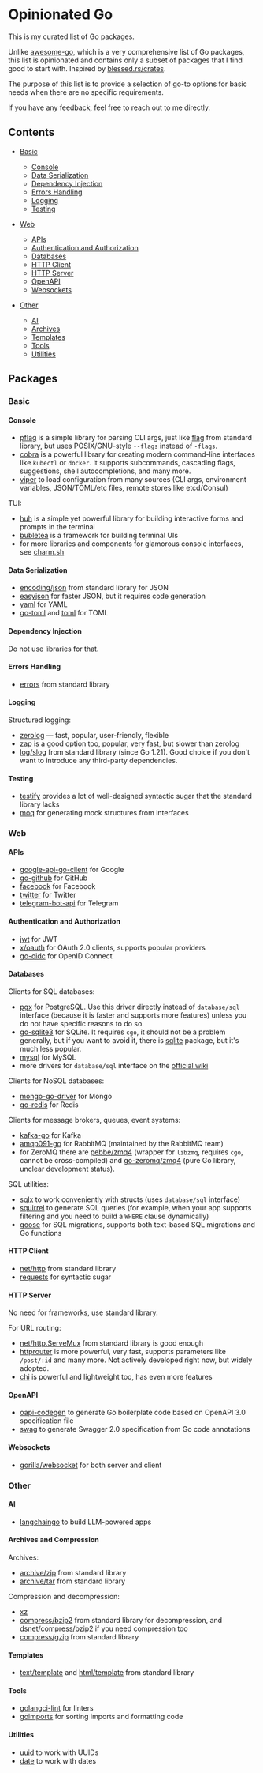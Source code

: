 # Opinionated Go

This is my curated list of Go packages.

Unlike [awesome-go](https://github.com/avelino/awesome-go), which is a very comprehensive list of Go packages, this list is opinionated and contains only a subset of packages that I find good to start with. Inspired by [blessed.rs/crates](https://blessed.rs/crates).

The purpose of this list is to provide a selection of go-to options for basic needs when there are no specific requirements.

If you have any feedback, feel free to reach out to me directly.


## Contents

- [Basic](#basic)
    - [Console](#console)
    - [Data Serialization](#data-serialization)
    - [Dependency Injection](#dependency-injection)
    - [Errors Handling](#errors-handling)
    - [Logging](#logging)
    - [Testing](#testing)

- [Web](#web)
    - [APIs](#apis)
    - [Authentication and Authorization](#authentication-and-authorization)
    - [Databases](#databases)
    - [HTTP Client](#http-client)
    - [HTTP Server](#http-server)
    - [OpenAPI](#openapi)
    - [Websockets](#websockets)

- [Other](#other)
    - [AI](#ai)
    - [Archives](#archives)
    - [Templates](#templates)
    - [Tools](#tools)
    - [Utilities](#utilities)


## Packages

### Basic

#### Console

- [pflag](https://github.com/spf13/pflag) is a simple library for parsing CLI args, just like [flag](https://pkg.go.dev/flag) from standard library, but uses POSIX/GNU-style `--flags` instead of `-flags`.
- [cobra](https://github.com/spf13/cobra) is a powerful library for creating modern command-line interfaces like `kubectl` or `docker`.  It supports subcommands, cascading flags, suggestions, shell autocompletions, and many more.
- [viper](https://github.com/spf13/viper) to load configuration from many sources (CLI args, environment variables, JSON/TOML/etc files, remote stores like etcd/Consul)

TUI:

- [huh](https://github.com/charmbracelet/huh) is a simple yet powerful library for building interactive forms and prompts in the terminal
- [bubletea](https://github.com/charmbracelet/bubbletea) is a framework for building terminal UIs
- for more libraries and components for glamorous console interfaces, see [charm.sh](https://charm.sh/)


#### Data Serialization

- [encoding/json](https://pkg.go.dev/encoding/json) from standard library for JSON
- [easyjson](https://github.com/mailru/easyjson) for faster JSON, but it requires code generation
- [yaml](https://github.com/go-yaml/yaml) for YAML
- [go-toml](https://github.com/pelletier/go-toml) and [toml](https://github.com/BurntSushi/toml) for TOML


#### Dependency Injection

Do not use libraries for that.


#### Errors Handling

- [errors](https://pkg.go.dev/errors) from standard library


#### Logging

Structured logging:

- [zerolog](https://github.com/rs/zerolog) — fast, popular, user-friendly, flexible
- [zap](https://github.com/uber-go/zap) is a good option too, popular, very fast, but slower than zerolog
- [log/slog](https://pkg.go.dev/log/slog) from standard library (since Go 1.21).  Good choice if you don't want to introduce any third-party dependencies.


#### Testing

- [testify](https://github.com/stretchr/testify) provides a lot of well-designed syntactic sugar that the standard library lacks
- [moq](https://github.com/matryer/moq) for generating mock structures from interfaces


### Web

#### APIs

- [google-api-go-client](https://github.com/googleapis/google-api-go-client) for Google
- [go-github](https://github.com/google/go-github) for GitHub
- [facebook](https://github.com/huandu/facebook) for Facebook
- [twitter](https://github.com/dghubble/go-twitter) for Twitter
- [telegram-bot-api](https://github.com/go-telegram-bot-api/telegram-bot-api) for Telegram


#### Authentication and Authorization

- [jwt](https://github.com/golang-jwt/jwt) for JWT
- [x/oauth](https://pkg.go.dev/golang.org/x/oauth2) for OAuth 2.0 clients, supports popular providers
- [go-oidc](https://github.com/coreos/go-oidc) for OpenID Connect


#### Databases

Clients for SQL databases:

- [pgx](https://github.com/jackc/pgx) for PostgreSQL.  Use this driver directly instead of `database/sql` interface (because it is faster and supports more features) unless you do not have specific reasons to do so.
- [go-sqlite3](https://github.com/mattn/go-sqlite3) for SQLite. It requires `cgo`, it should not be a problem generally, but if you want to avoid it, there is [sqlite](https://gitlab.com/cznic/sqlite) package, but it's much less popular.
- [mysql](https://github.com/go-sql-driver/mysql) for MySQL
- more drivers for `database/sql` interface on the [official wiki](https://go.dev/wiki/SQLDrivers)

Clients for NoSQL databases:

- [mongo-go-driver](https://github.com/mongodb/mongo-go-driver) for Mongo
- [go-redis](https://github.com/redis/go-redis) for Redis

Clients for message brokers, queues, event systems:

- [kafka-go](https://github.com/segmentio/kafka-go) for Kafka
- [amqp091-go](github.com/rabbitmq/amqp091-go) for RabbitMQ (maintained by the RabbitMQ team)
- for ZeroMQ there are [pebbe/zmq4](https://github.com/pebbe/zmq4) (wrapper for `libzmq`, requires `cgo`, cannot be cross-compiled) and [go-zeromq/zmq4](https://github.com/go-zeromq/zmq4) (pure Go library, unclear development status).

SQL utilities:

- [sqlx](https://github.com/jmoiron/sqlx) to work conveniently with structs (uses `database/sql` interface)
- [squirrel](https://github.com/Masterminds/squirrel) to generate SQL queries (for example, when your app supports filtering and you need to build a `WHERE` clause dynamically)
- [goose](https://github.com/pressly/goose) for SQL migrations, supports both text-based SQL migrations and Go functions


#### HTTP Client

- [net/http](https://pkg.go.dev/net/http) from standard library
- [requests](https://github.com/earthboundkid/requests) for syntactic sugar


#### HTTP Server

No need for frameworks, use standard library.

For URL routing:

- [net/http.ServeMux](https://pkg.go.dev/net/http#ServeMux) from standard library is good enough
- [httprouter](https://github.com/julienschmidt/httprouter) is more powerful, very fast, supports parameters like `/post/:id` and many more. Not actively developed right now, but widely adopted.
- [chi](https://github.com/go-chi/chi) is powerful and lightweight too, has even more features


#### OpenAPI

- [oapi-codegen](https://github.com/deepmap/oapi-codegen) to generate Go boilerplate code based on OpenAPI 3.0 specification file
- [swag](https://github.com/swaggo/swag) to generate Swagger 2.0 specification from Go code annotations


#### Websockets

- [gorilla/websocket](https://github.com/gorilla/websocket) for both server and client


### Other

#### AI

- [langchaingo](https://github.com/tmc/langchaingo) to build LLM-powered apps


#### Archives and Compression

Archives:

- [archive/zip](https://pkg.go.dev/archive/zip) from standard library
- [archive/tar](https://pkg.go.dev/archive/tar) from standard library

Compression and decompression:

- [xz](https://github.com/ulikunitz/xz)
- [compress/bzip2](https://pkg.go.dev/compress/bzip2) from standard library for decompression, and [dsnet/compress/bzip2](https://github.com/dsnet/compress) if you need compression too
- [compress/gzip](https://pkg.go.dev/compress/gzip) from standard library


#### Templates

- [text/template](https://pkg.go.dev/text/template) and [html/template](https://pkg.go.dev/html/template) from standard library


#### Tools

- [golangci-lint](https://github.com/golangci/golangci-lint) for linters
- [goimports](https://pkg.go.dev/golang.org/x/tools/cmd/goimports) for sorting imports and formatting code


#### Utilities

- [uuid](https://github.com/google/uuid) to work with UUIDs
- [date](https://github.com/rickb777/date) to work with dates
